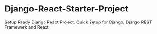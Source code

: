 # Django-React-Starter-Project
Setup Ready Django React Project. Quick Setup for Django, Django REST Framework and React
